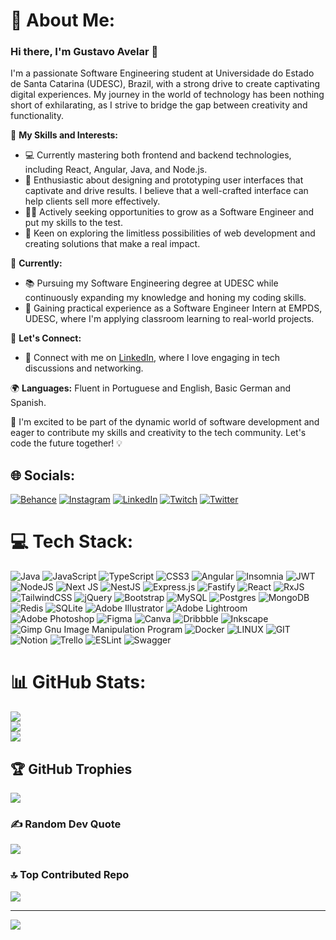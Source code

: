 # 💫 About Me:
### Hi there, I'm Gustavo Avelar 👋

I'm a passionate Software Engineering student at Universidade do Estado de Santa Catarina (UDESC), Brazil, with a strong drive to create captivating digital experiences. My journey in the world of technology has been nothing short of exhilarating, as I strive to bridge the gap between creativity and functionality.

🌟 **My Skills and Interests:**

- 💻 Currently mastering both frontend and backend technologies, including React, Angular, Java, and Node.js.
- 🚀 Enthusiastic about designing and prototyping user interfaces that captivate and drive results. I believe that a well-crafted interface can help clients sell more effectively.
- 👨‍💻 Actively seeking opportunities to grow as a Software Engineer and put my skills to the test.
- 🔗 Keen on exploring the limitless possibilities of web development and creating solutions that make a real impact.

🌱 **Currently:**

- 📚 Pursuing my Software Engineering degree at UDESC while continuously expanding my knowledge and honing my coding skills.
- 💼 Gaining practical experience as a Software Engineer Intern at EMPDS, UDESC, where I'm applying classroom learning to real-world projects.

🚀 **Let's Connect:**

- 💬 Connect with me on [LinkedIn](https://www.linkedin.com/in/gusdev0258/), where I love engaging in tech discussions and networking.

🌍 **Languages:** Fluent in Portuguese and English, Basic German and Spanish.

🌟 I'm excited to be part of the dynamic world of software development and eager to contribute my skills and creativity to the tech community. Let's code the future together! 💡



## 🌐 Socials:
[![Behance](https://img.shields.io/badge/Behance-1769ff?logo=behance&logoColor=white)](https://behance.net/gusdev0258) [![Instagram](https://img.shields.io/badge/Instagram-%23E4405F.svg?logo=Instagram&logoColor=white)](https://instagram.com/gusdev0258) [![LinkedIn](https://img.shields.io/badge/LinkedIn-%230077B5.svg?logo=linkedin&logoColor=white)](https://linkedin.com/in/gusdev0258) [![Twitch](https://img.shields.io/badge/Twitch-%239146FF.svg?logo=Twitch&logoColor=white)](https://twitch.tv/harasuna) [![Twitter](https://img.shields.io/badge/Twitter-%231DA1F2.svg?logo=Twitter&logoColor=white)](https://twitter.com/gusdev0258) 

# 💻 Tech Stack:
![Java](https://img.shields.io/badge/java-%23ED8B00.svg?style=flat&logo=java&logoColor=white) ![JavaScript](https://img.shields.io/badge/javascript-%23323330.svg?style=flat&logo=javascript&logoColor=%23F7DF1E) ![TypeScript](https://img.shields.io/badge/typescript-%23007ACC.svg?style=flat&logo=typescript&logoColor=white) ![CSS3](https://img.shields.io/badge/css3-%231572B6.svg?style=flat&logo=css3&logoColor=white) ![Angular](https://img.shields.io/badge/angular-%23DD0031.svg?style=flat&logo=angular&logoColor=white) ![Insomnia](https://img.shields.io/badge/Insomnia-black?style=flat&logo=insomnia&logoColor=5849BE) ![JWT](https://img.shields.io/badge/JWT-black?style=flat&logo=JSON%20web%20tokens) ![NodeJS](https://img.shields.io/badge/node.js-6DA55F?style=flat&logo=node.js&logoColor=white) ![Next JS](https://img.shields.io/badge/Next-black?style=flat&logo=next.js&logoColor=white) ![NestJS](https://img.shields.io/badge/nestjs-%23E0234E.svg?style=flat&logo=nestjs&logoColor=white) ![Express.js](https://img.shields.io/badge/express.js-%23404d59.svg?style=flat&logo=express&logoColor=%2361DAFB) ![Fastify](https://img.shields.io/badge/fastify-%23000000.svg?style=flat&logo=fastify&logoColor=white) ![React](https://img.shields.io/badge/react-%2320232a.svg?style=flat&logo=react&logoColor=%2361DAFB) ![RxJS](https://img.shields.io/badge/rxjs-%23B7178C.svg?style=flat&logo=reactivex&logoColor=white) ![TailwindCSS](https://img.shields.io/badge/tailwindcss-%2338B2AC.svg?style=flat&logo=tailwind-css&logoColor=white) ![jQuery](https://img.shields.io/badge/jquery-%230769AD.svg?style=flat&logo=jquery&logoColor=white) ![Bootstrap](https://img.shields.io/badge/bootstrap-%23563D7C.svg?style=flat&logo=bootstrap&logoColor=white) ![MySQL](https://img.shields.io/badge/mysql-%2300f.svg?style=flat&logo=mysql&logoColor=white) ![Postgres](https://img.shields.io/badge/postgres-%23316192.svg?style=flat&logo=postgresql&logoColor=white) ![MongoDB](https://img.shields.io/badge/MongoDB-%234ea94b.svg?style=flat&logo=mongodb&logoColor=white) ![Redis](https://img.shields.io/badge/redis-%23DD0031.svg?style=flat&logo=redis&logoColor=white) ![SQLite](https://img.shields.io/badge/sqlite-%2307405e.svg?style=flat&logo=sqlite&logoColor=white) ![Adobe Illustrator](https://img.shields.io/badge/adobeillustrator-%23FF9A00.svg?style=flat&logo=adobeillustrator&logoColor=white) ![Adobe Lightroom](https://img.shields.io/badge/Adobe%20Lightroom-31A8FF.svg?style=flat&logo=Adobe%20Lightroom&logoColor=white) ![Adobe Photoshop](https://img.shields.io/badge/adobephotoshop-%2331A8FF.svg?style=flat&logo=adobephotoshop&logoColor=white) 	![Figma](https://img.shields.io/badge/figma-%23F24E1E.svg?style=flat&logo=figma&logoColor=white) ![Canva](https://img.shields.io/badge/Canva-%2300C4CC.svg?style=flat&logo=Canva&logoColor=white) ![Dribbble](https://img.shields.io/badge/Dribbble-EA4C89?style=flat&logo=dribbble&logoColor=white) ![Inkscape](https://img.shields.io/badge/Inkscape-e0e0e0?style=flat&logo=inkscape&logoColor=080A13) ![Gimp Gnu Image Manipulation Program](https://img.shields.io/badge/Gimp-657D8B?style=flat&logo=gimp&logoColor=FFFFFF) ![Docker](https://img.shields.io/badge/docker-%230db7ed.svg?style=flat&logo=docker&logoColor=white) ![LINUX](https://img.shields.io/badge/Linux-FCC624?style=flat&logo=linux&logoColor=black) ![GIT](https://img.shields.io/badge/Git-fc6d26?style=flat&logo=git&logoColor=white) ![Notion](https://img.shields.io/badge/Notion-%23000000.svg?style=flat&logo=notion&logoColor=white) ![Trello](https://img.shields.io/badge/Trello-%23026AA7.svg?style=flat&logo=Trello&logoColor=white) ![ESLint](https://img.shields.io/badge/ESLint-4B3263?style=flat&logo=eslint&logoColor=white) ![Swagger](https://img.shields.io/badge/-Swagger-%23Clojure?style=flat&logo=swagger&logoColor=white)
# 📊 GitHub Stats:
![](https://github-readme-stats.vercel.app/api?username=GusDev0258&theme=dark&hide_border=false&include_all_commits=false&count_private=false)<br/>
![](https://github-readme-streak-stats.herokuapp.com/?user=GusDev0258&theme=dark&hide_border=false)<br/>
![](https://github-readme-stats.vercel.app/api/top-langs/?username=GusDev0258&theme=dark&hide_border=false&include_all_commits=false&count_private=false&layout=compact)

## 🏆 GitHub Trophies
![](https://github-profile-trophy.vercel.app/?username=GusDev0258&theme=dracula&no-frame=false&no-bg=false&margin-w=4)

### ✍️ Random Dev Quote
![](https://quotes-github-readme.vercel.app/api?type=horizontal&theme=radical)

### 🔝 Top Contributed Repo
![](https://github-contributor-stats.vercel.app/api?username=GusDev0258&limit=5&theme=dracula&combine_all_yearly_contributions=true)

---
[![](https://visitcount.itsvg.in/api?id=GusDev0258&icon=0&color=0)](https://visitcount.itsvg.in)

<!-- Proudly created with GPRM ( https://gprm.itsvg.in ) -->
